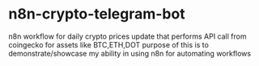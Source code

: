 # n8n-crypto-telegram-bot

n8n workflow for daily crypto prices update that performs API call from coingecko for assets like BTC,ETH,DOT
purpose of this is to demonstrate/showcase my ability in using n8n for automating workflows
